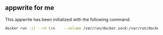 ## appwrite for me
This appwrite has been initialized with the following command.

```sh
docker run -it --rm \\n    --volume /var/run/docker.sock:/var/run/docker.sock \\n    --volume "$(pwd)"/appwrite:/usr/src/code/appwrite:rw \\n    --entrypoint="install" \\n    appwrite/appwrite:0.11.0
```
